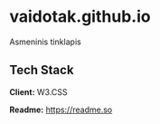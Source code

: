 
# vaidotak.github.io

Asmeninis tinklapis


## Tech Stack

**Client:** W3.CSS

**Readme:** https://readme.so